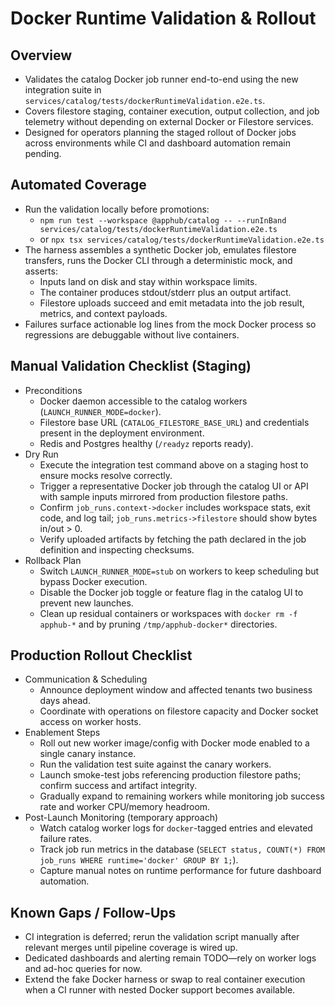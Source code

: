 # Docker Runtime Validation & Rollout

## Overview
- Validates the catalog Docker job runner end-to-end using the new integration suite in `services/catalog/tests/dockerRuntimeValidation.e2e.ts`.
- Covers filestore staging, container execution, output collection, and job telemetry without depending on external Docker or Filestore services.
- Designed for operators planning the staged rollout of Docker jobs across environments while CI and dashboard automation remain pending.

## Automated Coverage
- Run the validation locally before promotions:
  - `npm run test --workspace @apphub/catalog -- --runInBand services/catalog/tests/dockerRuntimeValidation.e2e.ts`
  - or `npx tsx services/catalog/tests/dockerRuntimeValidation.e2e.ts`
- The harness assembles a synthetic Docker job, emulates filestore transfers, runs the Docker CLI through a deterministic mock, and asserts:
  - Inputs land on disk and stay within workspace limits.
  - The container produces stdout/stderr plus an output artifact.
  - Filestore uploads succeed and emit metadata into the job result, metrics, and context payloads.
- Failures surface actionable log lines from the mock Docker process so regressions are debuggable without live containers.

## Manual Validation Checklist (Staging)
- Preconditions
  - Docker daemon accessible to the catalog workers (`LAUNCH_RUNNER_MODE=docker`).
  - Filestore base URL (`CATALOG_FILESTORE_BASE_URL`) and credentials present in the deployment environment.
  - Redis and Postgres healthy (`/readyz` reports ready).
- Dry Run
  - Execute the integration test command above on a staging host to ensure mocks resolve correctly.
  - Trigger a representative Docker job through the catalog UI or API with sample inputs mirrored from production filestore paths.
  - Confirm `job_runs.context->docker` includes workspace stats, exit code, and log tail; `job_runs.metrics->filestore` should show bytes in/out > 0.
  - Verify uploaded artifacts by fetching the path declared in the job definition and inspecting checksums.
- Rollback Plan
  - Switch `LAUNCH_RUNNER_MODE=stub` on workers to keep scheduling but bypass Docker execution.
  - Disable the Docker job toggle or feature flag in the catalog UI to prevent new launches.
  - Clean up residual containers or workspaces with `docker rm -f apphub-*` and by pruning `/tmp/apphub-docker*` directories.

## Production Rollout Checklist
- Communication & Scheduling
  - Announce deployment window and affected tenants two business days ahead.
  - Coordinate with operations on filestore capacity and Docker socket access on worker hosts.
- Enablement Steps
  - Roll out new worker image/config with Docker mode enabled to a single canary instance.
  - Run the validation test suite against the canary workers.
  - Launch smoke-test jobs referencing production filestore paths; confirm success and artifact integrity.
  - Gradually expand to remaining workers while monitoring job success rate and worker CPU/memory headroom.
- Post-Launch Monitoring (temporary approach)
  - Watch catalog worker logs for `docker`-tagged entries and elevated failure rates.
  - Track job run metrics in the database (`SELECT status, COUNT(*) FROM job_runs WHERE runtime='docker' GROUP BY 1;`).
  - Capture manual notes on runtime performance for future dashboard automation.

## Known Gaps / Follow-Ups
- CI integration is deferred; rerun the validation script manually after relevant merges until pipeline coverage is wired up.
- Dedicated dashboards and alerting remain TODO—rely on worker logs and ad-hoc queries for now.
- Extend the fake Docker harness or swap to real container execution when a CI runner with nested Docker support becomes available.
